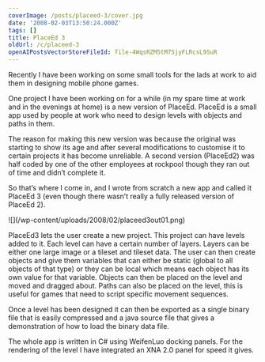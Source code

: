 ```yaml
---
coverImage: /posts/placeed-3/cover.jpg
date: '2008-02-03T13:50:24.000Z'
tags: []
title: PlaceEd 3
oldUrl: /c/placeed-3
openAIPostsVectorStoreFileId: file-4WqsRZM5tM7SjyFLRcsL9SuR
---
```


Recently I have been working on some small tools for the lads at work to aid them in designing mobile phone games.

One project I have been working on for a while (in my spare time at work and in the evenings at home) is a new version of PlaceEd. PlaceEd is a small app used by people at work who need to design levels with objects and paths in them.

<!-- more -->

The reason for making this new version was because the original was starting to show its age and after several modifications to customise it to certain projects it has become unreliable. A second version (PlaceEd2) was half coded by one of the other employees at rockpool though they ran out of time and didn&rsquo;t complete it.

So that&rsquo;s where I come in, and I wrote from scratch a new app and called it PlaceEd 3 (even though there wasn&rsquo;t really a fully released version of PlaceEd 2).

<!--more-->![](/wp-content/uploads/2008/02/placeed3out01.png)

PlaceEd3 lets the user create a new project. This project can have levels added to it. Each level can have a certain number of layers. Layers can be either one large image or a tileset and tileset data. The user can then create objects and give them variables that can either be static (global to all objects of that type) or they can be local which means each object has its own value for that variable. Objects can then be placed on the level and moved and dragged about. Paths can also be placed on the level, this is useful for games that need to script specific movement sequences.

Once a level has been designed it can then be exported as a single binary file that is easily compressed and a java source file that gives a demonstration of how to load the binary data file.

The whole app is written in C# using WeifenLuo docking panels. For the rendering of the level I have integrated an XNA 2.0 panel for speed it gives.

